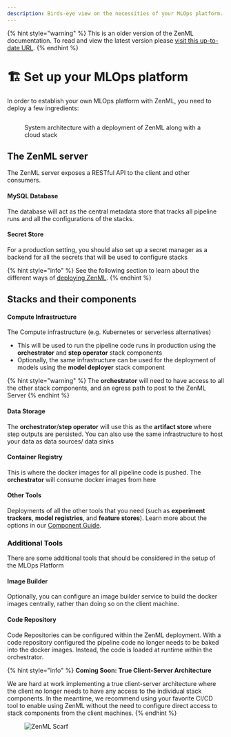 ```yaml
---
description: Birds-eye view on the necessities of your MLOps platform.
---
```


{% hint style="warning" %}
This is an older version of the ZenML documentation. To read and view the latest version please [visit this up-to-date URL](https://docs.zenml.io).
{% endhint %}


# 🏗 Set up your MLOps platform

In order to establish your own MLOps platform with ZenML, you need to deploy a few ingredients:

<figure><img src="../../.gitbook/assets/SystemArchitecture.png" alt=""><figcaption><p>System architecture with a deployment of ZenML along with a cloud stack</p></figcaption></figure>

## The ZenML server

The ZenML server exposes a RESTful API to the client and other consumers.

#### **MySQL** **Database**

The database will act as the central metadata store that tracks all pipeline runs and all the configurations of the
stacks.

#### Secret Store

For a production setting, you should also set up a secret manager as a backend for all the secrets that will be used to
configure stacks

{% hint style="info" %}
See the following section to learn about the different ways of [deploying ZenML](deploy-zenml/deploy-zenml.md).
{% endhint %}

## Stacks and their components

#### Compute Infrastructure

The Compute infrastructure (e.g. Kubernetes or serverless alternatives)

* This will be used to run the pipeline code runs in production using the **orchestrator** and **step operator** stack
  components
* Optionally, the same infrastructure can be used for the deployment of models using the **model deployer** stack
  component

{% hint style="warning" %}
The **orchestrator** will need to have access to all the other stack components, and an egress path to post to the ZenML
Server
{% endhint %}

#### Data Storage

The **orchestrator**/**step operator** will use this as the **artifact store** where step outputs are persisted. You can
also use the same infrastructure to host your data as data sources/ data sinks

#### Container Registry

This is where the docker images for all pipeline code is pushed. The **orchestrator** will consume docker images from
here

#### Other Tools

Deployments of all the other tools that you need (such as **experiment trackers**, **model registries**, and **feature
stores**). Learn more about the options in our [Component Guide](../../user-guide/component-guide/component-guide.md).

### Additional Tools

There are some additional tools that should be considered in the setup of the MLOps Platform

#### Image Builder

Optionally, you can configure an image builder service to build the docker images centrally, rather than doing so on the
client machine.

#### Code Repository

Code Repositories can be configured within the ZenML deployment. With a code repository configured the pipeline code no
longer needs to be baked into the docker images. Instead, the code is loaded at runtime within the orchestrator.

{% hint style="info" %}
**Coming Soon: True Client-Server Architecture**

We are hard at work implementing a true client-server architecture where the client no longer needs to have any access
to the individual stack components. In the meantime, we recommend using your favorite CI/CD tool to enable using ZenML
without the need to configure direct access to stack components from the client machines.
{% endhint %}

<!-- For scarf -->
<figure><img alt="ZenML Scarf" referrerpolicy="no-referrer-when-downgrade" src="https://static.scarf.sh/a.png?x-pxid=f0b4f458-0a54-4fcd-aa95-d5ee424815bc" /></figure>
